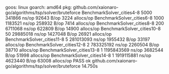 goos: linux
goarch: amd64
pkg: github.com/xaionaro-go/algorithms/tsp/solver/bruteforce
BenchmarkSolver_cities4-8    	    5000	    341866 ns/op	   92643 B/op	    3224 allocs/op
BenchmarkSolver_cities6-8    	    1000	   1183521 ns/op	  258932 B/op	    7414 allocs/op
BenchmarkSolver_cities8-8    	     200	   6711068 ns/op	  622809 B/op	   14900 allocs/op
BenchmarkSolver_cities10-8   	      50	  29885018 ns/op	 1427048 B/op	   26921 allocs/op
BenchmarkSolver_cities11-8   	       5	 281013093 ns/op	 1955432 B/op	   33197 allocs/op
BenchmarkSolver_cities12-8   	       2	 783325192 ns/op	 2260504 B/op	   38710 allocs/op
BenchmarkSolver_cities13-8   	       1	1195843569 ns/op	 3682544 B/op	   51998 allocs/op
BenchmarkSolver_cities14-8   	       1	1919115881 ns/op	 4623440 B/op	   63008 allocs/op
PASS
ok  	github.com/xaionaro-go/algorithms/tsp/solver/bruteforce	14.750s
